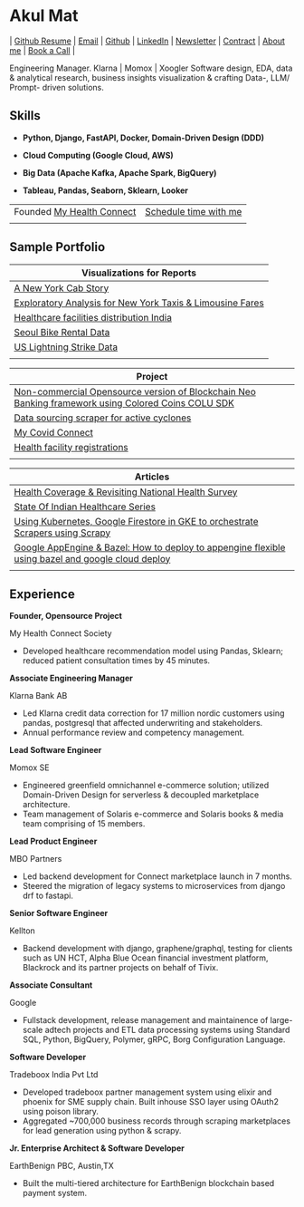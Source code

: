 
# Akul Mat

| [Github Resume](https://resume.github.io/?codecakes) | [Email](mailto:akulmat@proton.me) | [Github](https://github.com/codecakes) | [LinkedIn](https://www.linkedin.com/in/akulmat/) | [Newsletter](https://xcov19.dev/) | [Contract](https://luxtelos.work) | [About me](https://about.me/akulmat/) | [Book a Call](https://book.morgen.so/akurnya920/jxyv2w) |



Engineering Manager. Klarna | Momox | Xoogler
Software design, EDA, data & analytical research, business insights visualization & crafting Data-, LLM/ Prompt- driven solutions.


## Skills

-   **Python, Django, FastAPI, Docker, Domain-Driven Design (DDD)**
    

-   **Cloud Computing (Google Cloud, AWS)**
    

-   **Big Data (Apache Kafka, Apache Spark, BigQuery)**
    

-   **Tableau, Pandas, Seaborn, Sklearn, Looker**


| | |
| -- | -- |
| Founded [My Health Connect](https://www.myhealthconnect.in) | [Schedule time with me](https://calendly.com/reachout-5/30min) |
| | |

## Sample Portfolio

| **Visualizations for Reports** |
|--|
| [A New York Cab Story](https://public.tableau.com/shared/TZRYWJ2P7?:display_count=n&:origin=viz_share_link) |
| [Exploratory Analysis for New York Taxis & Limousine Fares](https://docs.google.com/presentation/d/1Of_dqD8_o3nGewSGVSGGa2kjSQXbdmQRp7yCZJbJqfY/edit?usp=sharing) |
| [Healthcare facilities distribution India](https://public.tableau.com/app/profile/akul.mathur/viz/facilties_geo_care_type_breakup_/Story1) |
| [Seoul Bike Rental Data](https://public.tableau.com/app/profile/akul.mathur/viz/SeoulBikeRental2018Usage/Dashboard2) |
| [US Lightning Strike Data](https://public.tableau.com/app/profile/akul.mathur/viz/lightningstrikesanalysisUS/Strikesacrossregions)
| |

| **Project** |
|--|
| [Non-commercial Opensource version of Blockchain Neo Banking framework using Colored Coins COLU SDK](https://github.com/codecakes/etksite) |
| [Data sourcing scraper for active cyclones](https://github.com/codecakes/active-cyclone-crawl) |
| [My Covid Connect](https://github.com/Xcov19/mycovidconnect) |
| [Health facility registrations](https://github.com/Xcov19/registrations) |
| |

| **Articles** |
|--|
| [Health Coverage & Revisiting National Health Survey](https://xcov19.dev/p/transforming-indian-healthcare-pt-881) |
| [State Of Indian Healthcare Series](https://xcov19.dev/p/state-of-healthcare-an-overview) |
| [Using Kubernetes, Google Firestore in GKE to orchestrate Scrapers using Scrapy](https://faun.pub/using-kubernetes-google-firestore-in-gke-to-orchestrate-scrapers-using-scrapy-pt-1-cdf7bb651341) |
| [Google AppEngine & Bazel: How to deploy to appengine flexible using bazel and google cloud deploy](https://faun.pub/google-appengine-bazel-how-to-deploy-to-appengine-flexible-using-bazel-and-google-cloud-deploy-469c0c64bc35)|
| |


## Experience

**Founder, Opensource Project**

My Health Connect Society

-   Developed healthcare recommendation model using Pandas, Sklearn; reduced patient consultation times by 45 minutes.

**Associate Engineering Manager**

Klarna Bank AB

-   Led Klarna credit data correction for 17 million nordic customers using pandas, postgresql that affected underwriting and stakeholders.
-   Annual performance review and competency management.

**Lead Software Engineer**

Momox SE

-   Engineered greenfield omnichannel e-commerce solution; utilized Domain-Driven Design for serverless & decoupled marketplace architecture.
-   Team management of Solaris e-commerce and Solaris books & media team comprising of 15 members.

**Lead Product Engineer**

MBO Partners

-   Led backend development for Connect marketplace launch in 7 months.
-   Steered the migration of legacy systems to microservices from django drf to fastapi.

**Senior Software Engineer**

Kellton

-   Backend development with django, graphene/graphql, testing for clients such as UN HCT, Alpha Blue Ocean financial investment platform, Blackrock and its partner projects on behalf of Tivix.

**Associate Consultant**

Google

-   Fullstack development, release management and maintainence of large-scale adtech projects and ETL data processing systems using Standard SQL, Python, BigQuery, Polymer, gRPC, Borg Configuration Language.

**Software Developer**

Tradeboox India Pvt Ltd

-   Developed tradeboox partner management system using elixir and phoenix for SME supply chain. Built inhouse SSO layer using OAuth2 using poison library.
-   Aggregated ~700,000 business records through scraping marketplaces for lead generation using python & scrapy.

**Jr. Enterprise Architect & Software Developer**

EarthBenign PBC, Austin,TX
-   Built the multi-tiered architecture for EarthBenign blockchain based payment system.




